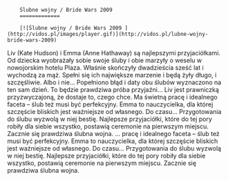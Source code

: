
        Ślubne wojny / Bride Wars 2009 
        =============
        
        [![Ślubne wojny / Bride Wars 2009 ](http://vidos.pl/images/player.gif)](http://vidos.pl/lubne-wojny-bride-wars-2009)
        
        
 Liv (Kate Hudson) i Emma (Anne Hathaway) są najlepszymi przyjaciółkami. Od dziecka wyobrażały sobie swoje śluby i obie marzyły o weselu w nowojorskim hotelu Plaza. Właśnie skończyły dwadzieścia sześć lat i wychodzą za mąż. Spełni się ich największe marzenie i będą żyły długo, i szczęśliwie. Albo i nie… Popełniono błąd i daty obu ślubów wyznaczono na ten sam dzień. To będzie prawdziwa próba przyjaźni… Liv jest prawniczką przyzwyczajoną, że dostaje to, czego chce. Ma świetną pracę i idealnego faceta – ślub też musi być perfekcyjny. Emma to nauczycielka, dla której szczęście bliskich jest ważniejsze od własnego. Do czasu… Przygotowania do ślubu wyzwolą w niej bestię. Najlepsze przyjaciółki, które do tej pory robiły dla siebie wszystko, postawią ceremonie na pierwszym miejscu. Zacznie się prawdziwa ślubna wojna.  ... pracę i idealnego faceta – ślub też musi być perfekcyjny. Emma to nauczycielka, dla której szczęście bliskich jest ważniejsze od własnego. Do czasu… Przygotowania do ślubu wyzwolą w niej bestię. Najlepsze przyjaciółki, które do tej pory robiły dla siebie wszystko, postawią ceremonie na pierwszym miejscu. Zacznie się prawdziwa ślubna wojna.
    